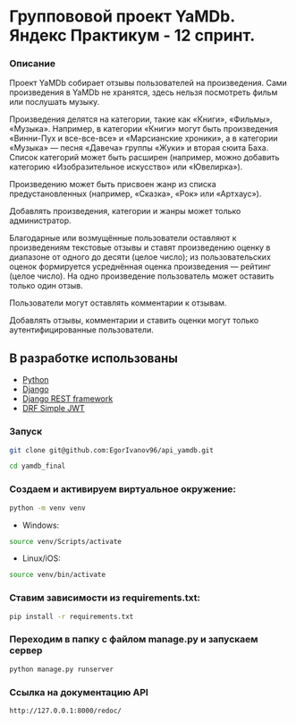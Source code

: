 # Группововой проект YaMDb. Яндекс Практикум - 12 спринт.
### Описание
Проект YaMDb собирает отзывы пользователей на произведения. Сами произведения в YaMDb не хранятся, здесь нельзя посмотреть фильм или послушать музыку.

Произведения делятся на категории, такие как «Книги», «Фильмы», «Музыка». Например, в категории «Книги» могут быть произведения «Винни-Пух и все-все-все» и «Марсианские хроники», а в категории «Музыка» — песня «Давеча» группы «Жуки» и вторая сюита Баха. Список категорий может быть расширен (например, можно добавить категорию «Изобразительное искусство» или «Ювелирка»). 

Произведению может быть присвоен жанр из списка предустановленных (например, «Сказка», «Рок» или «Артхаус»). 

Добавлять произведения, категории и жанры может только администратор.

Благодарные или возмущённые пользователи оставляют к произведениям текстовые отзывы и ставят произведению оценку в диапазоне от одного до десяти (целое число); из пользовательских оценок формируется усреднённая оценка произведения — рейтинг (целое число). На одно произведение пользователь может оставить только один отзыв.

Пользователи могут оставлять комментарии к отзывам.

Добавлять отзывы, комментарии и ставить оценки могут только аутентифицированные пользователи.

## В разработке использованы

* [Python](https://www.python.org/)
* [Django](https://www.djangoproject.com/)
* [Django REST framework](https://www.django-rest-framework.org/)
* [DRF Simple JWT](https://django-rest-framework-simplejwt.readthedocs.io/en/latest/)


### Запуск

```bash
git clone git@github.com:EgorIvanov96/api_yamdb.git
```
```bash
cd yamdb_final
```
### Создаем и активируем виртуальное окружение:
```bash
python -m venv venv
```
- Windows:
```bash
source venv/Scripts/activate
```
- Linux/iOS:
```bash
source venv/bin/activate
```

### Ставим зависимости из requirements.txt:
```bash
pip install -r requirements.txt 
```
### Переходим в папку с файлом manage.py и запускаем сервер
```bash
python manage.py runserver
```

### Ссылка на документацию API
```bash
http://127.0.0.1:8000/redoc/
```
